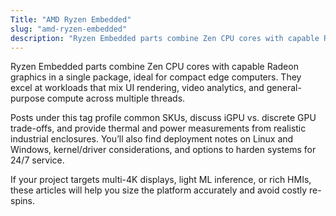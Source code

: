 ```yaml
---
Title: "AMD Ryzen Embedded"
slug: "amd-ryzen-embedded"
description: "Ryzen Embedded parts combine Zen CPU cores with capable Radeon graphics in a single package, ideal for compact edge computers. They excel at workloads that mix..."
---
```


Ryzen Embedded parts combine Zen CPU cores with capable Radeon graphics in a single package, ideal
for compact edge computers. They excel at workloads that mix UI rendering, video analytics, and
general-purpose compute across multiple threads.

Posts under this tag profile common SKUs, discuss iGPU vs. discrete GPU trade-offs, and provide
thermal and power measurements from realistic industrial enclosures. You’ll also find deployment
notes on Linux and Windows, kernel/driver considerations, and options to harden systems for 24/7
service.

If your project targets multi-4K displays, light ML inference, or rich HMIs, these articles will
help you size the platform accurately and avoid costly re-spins.